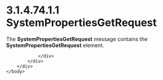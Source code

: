 <html dir="LTR" xmlns:mshelp="http://msdn.microsoft.com/mshelp" xmlns:ddue="http://ddue.schemas.microsoft.com/authoring/2003/5" xmlns:xlink="http://www.w3.org/1999/xlink" xmlns:tool="http://www.microsoft.com/tooltip">
    <head>
        <meta http-equiv="Content-Type" content="text/html; CHARSET=utf-8"></meta>
        <meta name="save" content="history"></meta>
        <title>3.1.4.74.1.1 SystemPropertiesGetRequest</title>
        <xml>
            <mshelp:toctitle title="3.1.4.74.1.1 SystemPropertiesGetRequest"></mshelp:toctitle>
            <mshelp:rltitle title="[MS-SSMDSWS-15]: SystemPropertiesGetRequest"></mshelp:rltitle>
            <mshelp:keyword index="A" term="21f8c9ac-aaf8-4f28-9d50-df271c6337fa"></mshelp:keyword>
            <mshelp:attr name="DCSext.ContentType" value="open specification"></mshelp:attr>
            <mshelp:attr name="AssetID" value="21f8c9ac-aaf8-4f28-9d50-df271c6337fa"></mshelp:attr>
            <mshelp:attr name="TopicType" value="kbRef"></mshelp:attr>
            <mshelp:attr name="DCSext.Title" value="[MS-SSMDSWS-15]: SystemPropertiesGetRequest" />
        </xml>
    </head>
    <body>
        <div id="header">
            <h1 class="heading">3.1.4.74.1.1 SystemPropertiesGetRequest</h1>
        </div>
        <div id="mainSection">
            <div id="mainBody">
                <div id="allHistory" class="saveHistory"></div>
                <div id="sectionSection0" class="section" name="collapseableSection">
                    

<p>The <b>SystemPropertiesGetRequest</b> message contains the <b>SystemPropertiesGetRequest</b>
element.</p>


                </div>
            </div>
        </div>
    </body>
</html>